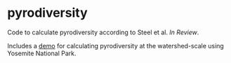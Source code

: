 # pyrodiversity
Code to calculate pyrodiversity according to Steel et al. *In Review*.

Includes a [demo](https://github.com/zacksteel/pyrodiversity/blob/master/code/YosemiteDemo.md) for calculating pyrodiversity at the watershed-scale using Yosemite National Park.
